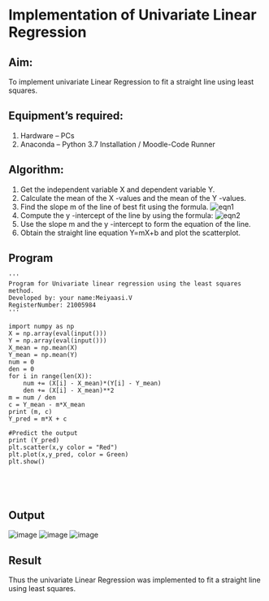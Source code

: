 # Implementation of Univariate Linear Regression
## Aim:
To implement univariate Linear Regression to fit a straight line using least squares.
## Equipment’s required:
1.	Hardware – PCs
2.	Anaconda – Python 3.7 Installation / Moodle-Code Runner
## Algorithm:
1.	Get the independent variable X and dependent variable Y.
2.	Calculate the mean of the X -values and the mean of the Y -values.
3.	Find the slope m of the line of best fit using the formula.
 ![eqn1](./eq1.jpg)
4.	Compute the y -intercept of the line by using the formula:
![eqn2](./eq2.jpg)  
5.	Use the slope m and the y -intercept to form the equation of the line.
6.	Obtain the straight line equation Y=mX+b and plot the scatterplot.
## Program
```
''' 
Program for Univariate linear regression using the least squares method.
Developed by: your name:Meiyaasi.V
RegisterNumber: 21005984
'''

import numpy as np
X = np.array(eval(input()))
Y = np.array(eval(input()))
X_mean = np.mean(X)
Y_mean = np.mean(Y)
num = 0
den = 0
for i in range(len(X)):
	num += (X[i] - X_mean)*(Y[i] - Y_mean)
	den += (X[i] - X_mean)**2
m = num / den
c = Y_mean - m*X_mean
print (m, c)
Y_pred = m*X + c

#Predict the output
print (Y_pred)
plt.scatter(x,y color = "Red")
plt.plot(x,y_pred, color = Green)
plt.show()





```
## Output
![image](https://user-images.githubusercontent.com/121418418/214924844-34da6fad-c535-4ff6-b79c-a69369d82073.png)
![image](https://user-images.githubusercontent.com/121418418/214924912-3a88717c-03cb-4063-b83f-df20cf275660.png)
![image](https://user-images.githubusercontent.com/121418418/214924953-2ee4ae5a-6aac-447c-9e2a-7db6b4c27685.png)


## Result
Thus the univariate Linear Regression was implemented to fit a straight line using least squares.
